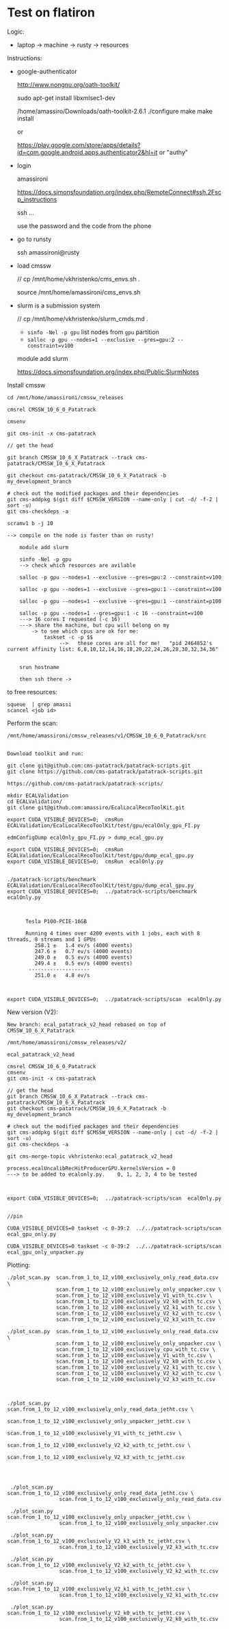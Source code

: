 Test on flatiron
====

Logic:

- laptop -> machine -> rusty -> resources

Instructions:

- google-authenticator

    http://www.nongnu.org/oath-toolkit/

    sudo apt-get install libxmlsec1-dev

    /home/amassiro/Downloads/oath-toolkit-2.6.1
    ./configure
    make
    make install
    
    or
    
    https://play.google.com/store/apps/details?id=com.google.android.apps.authenticator2&hl=it
    or "authy"
    
    
    
    
    
- login

    amassironi
    
    https://docs.simonsfoundation.org/index.php/RemoteConnect#ssh.2Fscp_instructions
    
    ssh ...
    
    use the password and the code from the phone
    
    
- go to runsty

    ssh amassironi@rusty
    
- load cmssw

    //   cp /mnt/home/vkhristenko/cms_envs.sh .
    
    source /mnt/home/amassironi/cms_envs.sh
 

- slurm is a submission system

    //   cp /mnt/home/vkhristenko/slurm_cmds.md .
    - `sinfo -Nel -p gpu` list nodes from `gpu` partition
    - `salloc -p gpu --nodes=1 --exclusive --gres=gpu:2 --constraint=v100`
    
    module add slurm
    
    https://docs.simonsfoundation.org/index.php/Public:SlurmNotes
    
    
    
Install cmssw

    cd /mnt/home/amassironi/cmssw_releases
    
    cmsrel CMSSW_10_6_0_Patatrack
    
    cmsenv
    
    git cms-init -x cms-patatrack

    // get the head 
    
    git branch CMSSW_10_6_X_Patatrack --track cms-patatrack/CMSSW_10_6_X_Patatrack

    git checkout cms-patatrack/CMSSW_10_6_X_Patatrack -b my_development_branch

    # check out the modified packages and their dependencies
    git cms-addpkg $(git diff $CMSSW_VERSION --name-only | cut -d/ -f-2 | sort -u)
    git cms-checkdeps -a
    
    scramv1 b -j 10
    
    --> compile on the node is faster than on rusty!
    
        module add slurm
        
        sinfo -Nel -p gpu
        --> check which resources are avilable
        
        salloc -p gpu --nodes=1 --exclusive --gres=gpu:2 --constraint=v100

        salloc -p gpu --nodes=1 --exclusive --gres=gpu:1 --constraint=v100

        salloc -p gpu --nodes=1 --exclusive --gres=gpu:1 --constraint=p100

        salloc -p gpu --nodes=1 --gres=gpu:1 -c 16 --constraint=v100
        ---> 16 cores I requested (-c 16)
        ---> share the machine, but cpu will belong on my
            -> to see which cpus are ok for me: 
                taskset -c -p $$
                     -->   these cores are all for me!   "pid 2464852's current affinity list: 6,8,10,12,14,16,18,20,22,24,26,28,30,32,34,36"
        
        
        srun hostname
        
        then ssh there ->
        
to free resources:

    squeue  | grep amassi
    scancel <job id>
    
    
    
Perform the scan:

    /mnt/home/amassironi/cmssw_releases/v1/CMSSW_10_6_0_Patatrack/src
    
    
    Download toolkit and run:

    git clone git@github.com:cms-patatrack/patatrack-scripts.git
    git clone https://github.com/cms-patatrack/patatrack-scripts.git
     
    https://github.com/cms-patatrack/patatrack-scripts/

    mkdir ECALValidation
    cd ECALValidation/
    git clone git@github.com:amassiro/EcalLocalRecoToolKit.git
    
    export CUDA_VISIBLE_DEVICES=0;  cmsRun  ECALValidation/EcalLocalRecoToolKit/test/gpu/ecalOnly_gpu_FI.py
    
    edmConfigDump ecalOnly_gpu_FI.py > dump_ecal_gpu.py

    export CUDA_VISIBLE_DEVICES=0;  cmsRun  ECALValidation/EcalLocalRecoToolKit/test/gpu/dump_ecal_gpu.py
    export CUDA_VISIBLE_DEVICES=0;  cmsRun  ecalOnly.py
    
    
    ./patatrack-scripts/benchmark ECALValidation/EcalLocalRecoToolKit/test/gpu/dump_ecal_gpu.py
    export CUDA_VISIBLE_DEVICES=0;  ../patatrack-scripts/benchmark  ecalOnly.py
    
    
    
          Tesla P100-PCIE-16GB 
    
          Running 4 times over 4200 events with 1 jobs, each with 8 threads, 8 streams and 1 GPUs
             258.1 ±   1.4 ev/s (4000 events)
             247.6 ±   0.7 ev/s (4000 events)
             249.0 ±   0.5 ev/s (4000 events)
             249.4 ±   0.5 ev/s (4000 events)
           --------------------
             251.0 ±   4.8 ev/s
    
    

    export CUDA_VISIBLE_DEVICES=0;  ../patatrack-scripts/scan  ecalOnly.py

    
    
    
    
New version (V2):
    
    New branch: ecal_patatrack_v2_head rebased on top of CMSSW_10_6_X_Patatrack
    
    /mnt/home/amassironi/cmssw_releases/v2/

    ecal_patatrack_v2_head

    cmsrel CMSSW_10_6_0_Patatrack
    cmsenv
    git cms-init -x cms-patatrack

    // get the head 
    git branch CMSSW_10_6_X_Patatrack --track cms-patatrack/CMSSW_10_6_X_Patatrack
    git checkout cms-patatrack/CMSSW_10_6_X_Patatrack -b my_development_branch

    # check out the modified packages and their dependencies
    git cms-addpkg $(git diff $CMSSW_VERSION --name-only | cut -d/ -f-2 | sort -u)
    git cms-checkdeps -a

    git cms-merge-topic vkhristenko:ecal_patatrack_v2_head
    
    process.ecalUncalibRecHitProducerGPU.kernelsVersion = 0
    ---> to be added to ecalonly.py.    0, 1, 2, 3, 4 to be tested
    
 
 
    export CUDA_VISIBLE_DEVICES=0;  ../patatrack-scripts/scan  ecalOnly.py
    
    
    //pin
    
    CUDA_VISIBLE_DEVICES=0 taskset -c 0-39:2  ../../patatrack-scripts/scan  ecal_gpu_only.py
    
    CUDA_VISIBLE_DEVICES=0 taskset -c 0-39:2  ../../patatrack-scripts/scan  ecal_gpu_only_unpacker.py
    
    
    
    
Plotting: 
 
    ./plot_scan.py  scan.from_1_to_12_v100_exclusively_only_read_data.csv \
                    scan.from_1_to_12_v100_exclusively_only_unpacker.csv \
                    scan.from_1_to_12_v100_exclusively_V1_with_tc.csv \
                    scan.from_1_to_12_v100_exclusively_V2_k0_with_tc.csv \
                    scan.from_1_to_12_v100_exclusively_V2_k1_with_tc.csv \
                    scan.from_1_to_12_v100_exclusively_V2_k2_with_tc.csv \
                    scan.from_1_to_12_v100_exclusively_V2_k3_with_tc.csv

    ./plot_scan.py  scan.from_1_to_12_v100_exclusively_only_read_data.csv \
                    scan.from_1_to_12_v100_exclusively_only_unpacker.csv \
                    scan.from_1_to_12_v100_exclusively_cpu_with_tc.csv \
                    scan.from_1_to_12_v100_exclusively_V1_with_tc.csv \
                    scan.from_1_to_12_v100_exclusively_V2_k0_with_tc.csv \
                    scan.from_1_to_12_v100_exclusively_V2_k1_with_tc.csv \
                    scan.from_1_to_12_v100_exclusively_V2_k2_with_tc.csv \
                    scan.from_1_to_12_v100_exclusively_V2_k3_with_tc.csv
 

 
    ./plot_scan.py  scan.from_1_to_12_v100_exclusively_only_read_data_jetht.csv \
                    scan.from_1_to_12_v100_exclusively_only_unpacker_jetht.csv \
                    scan.from_1_to_12_v100_exclusively_V1_with_tc_jetht.csv \
                    scan.from_1_to_12_v100_exclusively_V2_k2_with_tc_jetht.csv \
                    scan.from_1_to_12_v100_exclusively_V2_k3_with_tc_jetht.csv
 
 
 
 
     ./plot_scan.py  scan.from_1_to_12_v100_exclusively_only_read_data_jetht.csv \
                     scan.from_1_to_12_v100_exclusively_only_read_data.csv 
 
     ./plot_scan.py  scan.from_1_to_12_v100_exclusively_only_unpacker_jetht.csv \
                     scan.from_1_to_12_v100_exclusively_only_unpacker.csv 
 
     ./plot_scan.py  scan.from_1_to_12_v100_exclusively_V2_k3_with_tc_jetht.csv \
                     scan.from_1_to_12_v100_exclusively_V2_k3_with_tc.csv 
 
     ./plot_scan.py  scan.from_1_to_12_v100_exclusively_V2_k2_with_tc_jetht.csv \
                     scan.from_1_to_12_v100_exclusively_V2_k2_with_tc.csv 

     ./plot_scan.py  scan.from_1_to_12_v100_exclusively_V2_k1_with_tc_jetht.csv \
                     scan.from_1_to_12_v100_exclusively_V2_k1_with_tc.csv 

     ./plot_scan.py  scan.from_1_to_12_v100_exclusively_V2_k0_with_tc_jetht.csv \
                     scan.from_1_to_12_v100_exclusively_V2_k0_with_tc.csv 
                     
 
 
 
 
 
 
 
 
 
 
 
 
 